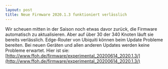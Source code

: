 ```yaml
---
layout: post
title: Neue Firmware 2020.1.3 funktioniert verlässlich
---
```

Wir scheuen mitten in der Saison noch etwas davor zurück,
die Firmware automatisch zu aktualisieren.
Aber auf über 30 der 340 Knoten läuft sie bereits verlässlich.
Edge-Router von Ubiquiti k&ouml;nnen beim Update Probleme
bereiten. Bei neuen Ger&auml;ten und allen anderen Updates
werden keine Probleme erwartet. Hier ist sie:
[http://www.ffoh.de/firmware/experimental_20200614_2020.1.3/](http://www.ffoh.de/firmware/experimental_20200614_2020.1.3/)
